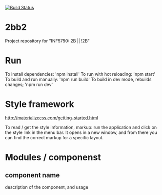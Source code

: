 [![Build Status](https://travis-ci.com/samuelsen/2bb2.svg?token=o7BqGGM4ZyxkoMpxUqjD&branch=master)](https://travis-ci.com/samuelsen/2bb2)

# 2bb2
Project repository for "INF5750: 2B || !2B"

# Run
To install dependencies: 'npm install'
To run with hot reloading: 'npm start'
To build and run manually: 'npm run build'
To build in dev mode, rebuilds changes; 'npm run dev'

# Style framework
http://materializecss.com/getting-started.html

To read / get the style information, markup: run the application and
click on the style link in the menu bar. It opens in a new window, and from there you can find the correct markup for a specific layout.

# Modules / componenst
## component name
description of the component, and usage
